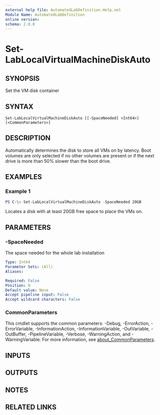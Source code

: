 ```yaml
---
external help file: AutomatedLabDefinition.Help.xml
Module Name: AutomatedLabDefinition
online version:
schema: 2.0.0
---
```


# Set-LabLocalVirtualMachineDiskAuto

## SYNOPSIS
Set the VM disk container

## SYNTAX

```
Set-LabLocalVirtualMachineDiskAuto [[-SpaceNeeded] <Int64>] [<CommonParameters>]
```

## DESCRIPTION
Automatically determines the disk to store all VMs on by latency.
Boot volumes are only selected if no other volumes are present or if the next drive is more than 50% slower than the boot drive.

## EXAMPLES

### Example 1
```powershell
PS C:\> Set-LabLocalVirtualMachineDiskAuto -SpaceNeeded 20GB
```

Locates a disk with at least 20GB free space to place the VMs on.

## PARAMETERS

### -SpaceNeeded
The space needed for the whole lab installation

```yaml
Type: Int64
Parameter Sets: (All)
Aliases:

Required: False
Position: 0
Default value: None
Accept pipeline input: False
Accept wildcard characters: False
```

### CommonParameters
This cmdlet supports the common parameters: -Debug, -ErrorAction, -ErrorVariable, -InformationAction, -InformationVariable, -OutVariable, -OutBuffer, -PipelineVariable, -Verbose, -WarningAction, and -WarningVariable. For more information, see [about_CommonParameters](http://go.microsoft.com/fwlink/?LinkID=113216).

## INPUTS

## OUTPUTS

## NOTES

## RELATED LINKS
